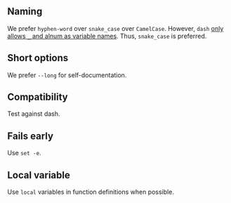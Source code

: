 ## Naming

We prefer `hyphen-word` over `snake_case` over `CamelCase`.
However, `dash` [only allows `_` and alnum as variable names][alnum].
Thus, `snake_case` is preferred.

[alnum]: https://github.com/mirror/busybox/blob/1_23_stable/libbb/endofname.c

## Short options

We prefer `--long` for self-documentation.

## Compatibility

Test against dash.

## Fails early

Use `set -e`.

## Local variable

Use `local` variables in function definitions when possible.
